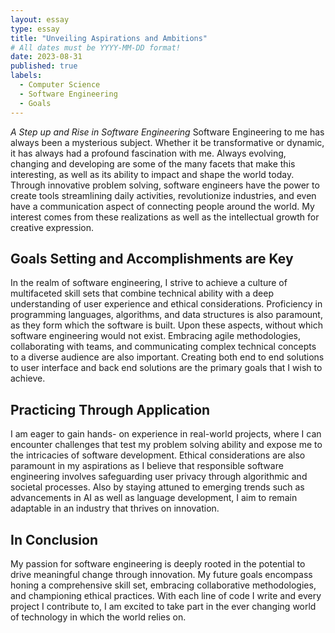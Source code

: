 ```yaml
---
layout: essay
type: essay
title: "Unveiling Aspirations and Ambitions"
# All dates must be YYYY-MM-DD format!
date: 2023-08-31
published: true
labels:
  - Computer Science
  - Software Engineering
  - Goals
---
```


*A Step up and Rise in Software Engineering*
Software Engineering to me has always been a mysterious subject. Whether it be transformative or dynamic, it has always had a profound fascination with me. Always evolving, changing and developing are some of the many facets that make this interesting, as well as its ability to impact and shape the world today. Through innovative problem solving, software engineers have the power to create tools streamlining daily activities, revolutionize industries, and even have a communication aspect of connecting people around the world. My interest comes from these realizations as well as the intellectual growth for creative expression.

## Goals Setting and Accomplishments are Key
In the realm of software engineering, I strive to achieve a culture of multifaceted skill sets that combine technical ability with a deep understanding of user experience and ethical considerations. Proficiency in programming languages, algorithms, and data structures is also paramount, as they form which the software is built. Upon these aspects, without which software engineering would not exist. Embracing agile methodologies, collaborating with teams, and communicating complex technical concepts to a diverse audience are also important. Creating both end to end solutions to user interface and back end solutions are the primary goals that I wish to achieve.

## Practicing Through Application
I am eager to gain hands- on experience in real-world projects, where I can encounter challenges that test my problem solving ability and expose me to the intricacies of software development. Ethical considerations are also paramount in my aspirations as I believe that responsible software engineering involves safeguarding user privacy through algorithmic and societal processes. Also by staying attuned to emerging trends such as advancements in AI as well as language development, I aim to remain adaptable in an industry that thrives on innovation.

## In Conclusion
My passion for software engineering is deeply rooted in the potential to drive meaningful change through innovation. My future goals encompass honing a comprehensive skill set, embracing collaborative methodologies, and championing ethical practices. With each line of code I write and every project I contribute to, I am excited to take part in the ever changing world of technology in which the world relies on.
